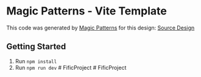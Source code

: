 # Magic Patterns - Vite Template

This code was generated by [Magic Patterns](https://magicpatterns.com) for this design: [Source Design](https://www.magicpatterns.com/c/3pv8ygd1rafqninmcxvkct)

## Getting Started

1. Run `npm install`
2. Run `npm run dev`
#   F i f i c P r o j e c t  
 #   F i f i c P r o j e c t  
 
